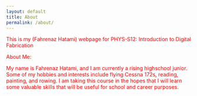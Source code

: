 ```yaml
---
layout: default
title: About
permalink: /about/
---
```

<p><font color="red">This is my (Fahrenaz Hatami) webpage for PHYS-S12: Introduction to Digital Fabrication


About Me:

My name is Fahrenaz Hatami, and I am currently a rising highschool junior. Some of my hobbies and interests include flying Cessna 172s, reading, painting, and rowing. I am taking this course in the hopes that I will learn some valuable skills that will be useful for school and career purposes.</font></p>

